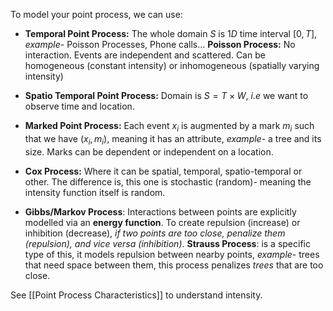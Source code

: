 
To model your point process, we can use:

- **Temporal Point Process:**
		The whole domain $S$ is $1D$ time interval $[0,T]$, *example*- Poisson Processes, Phone calls...
			**Poisson Process:** No interaction. Events are independent and scattered. Can be homogeneous (constant intensity) or inhomogeneous (spatially varying intensity) 

- **Spatio Temporal Point Process:**
		Domain is $S=T\times W$, $i.e$ we want to observe time and location.

- **Marked Point Process:**
		Each event $x_i$ is augmented by a mark $m_i$ such that we have $(x_i, m_i)$, meaning it has an attribute, *example*- a tree and its size. Marks can be dependent or independent on a location.

- **Cox Process:**
		Where it can be spatial, temporal, spatio-temporal or other. The difference is, this one is stochastic (random)- meaning the intensity function itself is random. 

- **Gibbs/Markov Process**:
		Interactions between points are explicitly modelled via an **energy function**. To create repulsion (increase) or inhibition (decrease), *if two points are too close, penalize them (repulsion), and vice versa (inhibition)*.
			**Strauss Process**: is a specific type of this, it models repulsion between nearby points, *example*- trees that need space between them, this process penalizes *trees* that are too close.


See [[Point Process Characteristics]] to understand intensity.